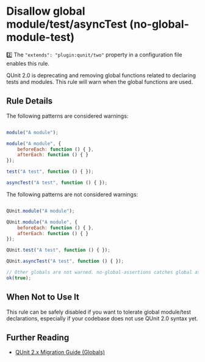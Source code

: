 # Disallow global module/test/asyncTest (no-global-module-test)

:two: The `"extends": "plugin:qunit/two"` property in a configuration file enables this rule.

QUnit 2.0 is deprecating and removing global functions related to declaring tests and modules. This rule will warn when the global functions are used.

## Rule Details

The following patterns are considered warnings:

```js

module("A module");

module("A module", {
    beforeEach: function () { },
    afterEach: function () { }
});

test("A test", function () { });

asyncTest("A test", function () { });

```

The following patterns are not considered warnings:

```js

QUnit.module("A module");

QUnit.module("A module", {
    beforeEach: function () { },
    afterEach: function () { }
});

QUnit.test("A test", function () { });

QUnit.asyncTest("A test", function () { });

// Other globals are not warned. no-global-assertions catches global assertions.
ok(true);

```

## When Not to Use It

This rule can be safely disabled if you want to tolerate global module/test declarations, especially if your codebase does not use QUnit 2.0 syntax yet.

## Further Reading

* [QUnit 2.x Migration Guide (Globals)](http://qunitjs.com/upgrade-guide-2.x/#removed-globals)
